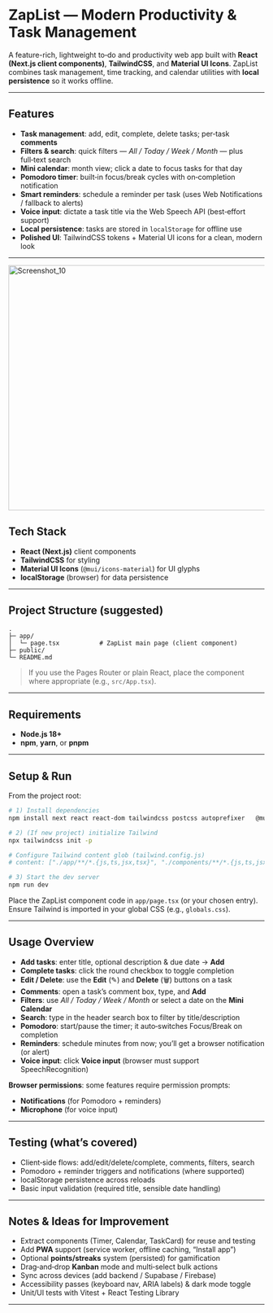 
# ZapList — Modern Productivity & Task Management

A feature-rich, lightweight to‑do and productivity web app built with **React (Next.js client components)**, **TailwindCSS**, and **Material UI Icons**. ZapList combines task management, time tracking, and calendar utilities with **local persistence** so it works offline.

---

## Features

- **Task management**: add, edit, complete, delete tasks; per‑task **comments**
- **Filters & search**: quick filters — *All / Today / Week / Month* — plus full‑text search
- **Mini calendar**: month view; click a date to focus tasks for that day
- **Pomodoro timer**: built‑in focus/break cycles with on‑completion notification
- **Smart reminders**: schedule a reminder per task (uses Web Notifications / fallback to alerts)
- **Voice input**: dictate a task title via the Web Speech API (best‑effort support)
- **Local persistence**: tasks are stored in `localStorage` for offline use
- **Polished UI**: TailwindCSS tokens + Material UI icons for a clean, modern look

---

<img width="960" height="482" alt="Screenshot_10" src="https://github.com/user-attachments/assets/8922ea3b-4de0-462b-9f74-50b2b4644a81" />


## Tech Stack

- **React (Next.js)** client components
- **TailwindCSS** for styling
- **Material UI Icons** (`@mui/icons-material`) for UI glyphs
- **localStorage** (browser) for data persistence

---

## Project Structure (suggested)

```
.
├─ app/
│  └─ page.tsx           # ZapList main page (client component)
├─ public/
└─ README.md
```
> If you use the Pages Router or plain React, place the component where appropriate (e.g., `src/App.tsx`).

---

## Requirements

- **Node.js 18+**
- **npm**, **yarn**, or **pnpm**

---

## Setup & Run

From the project root:

```bash
# 1) Install dependencies
npm install next react react-dom tailwindcss postcss autoprefixer   @mui/icons-material @mui/material @emotion/react @emotion/styled

# 2) (If new project) initialize Tailwind
npx tailwindcss init -p

# Configure Tailwind content glob (tailwind.config.js)
# content: ["./app/**/*.{js,ts,jsx,tsx}", "./components/**/*.{js,ts,jsx,tsx}"]

# 3) Start the dev server
npm run dev
```

Place the ZapList component code in `app/page.tsx` (or your chosen entry). Ensure Tailwind is imported in your global CSS (e.g., `globals.css`).

---

## Usage Overview

- **Add tasks**: enter title, optional description & due date → **Add**
- **Complete tasks**: click the round checkbox to toggle completion
- **Edit / Delete**: use the **Edit** (✎) and **Delete** (🗑) buttons on a task
- **Comments**: open a task’s comment box, type, and **Add**
- **Filters**: use *All / Today / Week / Month* or select a date on the **Mini Calendar**
- **Search**: type in the header search box to filter by title/description
- **Pomodoro**: start/pause the timer; it auto‑switches Focus/Break on completion
- **Reminders**: schedule minutes from now; you’ll get a browser notification (or alert)
- **Voice input**: click **Voice input** (browser must support SpeechRecognition)

**Browser permissions**: some features require permission prompts:
- **Notifications** (for Pomodoro + reminders)
- **Microphone** (for voice input)

---



## Testing (what’s covered)

- Client‑side flows: add/edit/delete/complete, comments, filters, search
- Pomodoro + reminder triggers and notifications (where supported)
- localStorage persistence across reloads
- Basic input validation (required title, sensible date handling)

---

## Notes & Ideas for Improvement

- Extract components (Timer, Calendar, TaskCard) for reuse and testing
- Add **PWA** support (service worker, offline caching, “Install app”)
- Optional **points/streaks** system (persisted) for gamification
- Drag‑and‑drop **Kanban** mode and multi‑select bulk actions
- Sync across devices (add backend / Supabase / Firebase)
- Accessibility passes (keyboard nav, ARIA labels) & dark mode toggle
- Unit/UI tests with Vitest + React Testing Library

---


